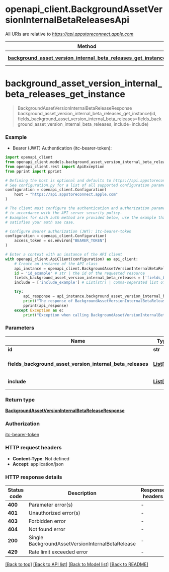 # openapi_client.BackgroundAssetVersionInternalBetaReleasesApi

All URIs are relative to *https://api.appstoreconnect.apple.com*

Method | HTTP request | Description
------------- | ------------- | -------------
[**background_asset_version_internal_beta_releases_get_instance**](BackgroundAssetVersionInternalBetaReleasesApi.md#background_asset_version_internal_beta_releases_get_instance) | **GET** /v1/backgroundAssetVersionInternalBetaReleases/{id} | 


# **background_asset_version_internal_beta_releases_get_instance**
> BackgroundAssetVersionInternalBetaReleaseResponse background_asset_version_internal_beta_releases_get_instance(id, fields_background_asset_version_internal_beta_releases=fields_background_asset_version_internal_beta_releases, include=include)

### Example

* Bearer (JWT) Authentication (itc-bearer-token):

```python
import openapi_client
from openapi_client.models.background_asset_version_internal_beta_release_response import BackgroundAssetVersionInternalBetaReleaseResponse
from openapi_client.rest import ApiException
from pprint import pprint

# Defining the host is optional and defaults to https://api.appstoreconnect.apple.com
# See configuration.py for a list of all supported configuration parameters.
configuration = openapi_client.Configuration(
    host = "https://api.appstoreconnect.apple.com"
)

# The client must configure the authentication and authorization parameters
# in accordance with the API server security policy.
# Examples for each auth method are provided below, use the example that
# satisfies your auth use case.

# Configure Bearer authorization (JWT): itc-bearer-token
configuration = openapi_client.Configuration(
    access_token = os.environ["BEARER_TOKEN"]
)

# Enter a context with an instance of the API client
with openapi_client.ApiClient(configuration) as api_client:
    # Create an instance of the API class
    api_instance = openapi_client.BackgroundAssetVersionInternalBetaReleasesApi(api_client)
    id = 'id_example' # str | the id of the requested resource
    fields_background_asset_version_internal_beta_releases = ['fields_background_asset_version_internal_beta_releases_example'] # List[str] | the fields to include for returned resources of type backgroundAssetVersionInternalBetaReleases (optional)
    include = ['include_example'] # List[str] | comma-separated list of relationships to include (optional)

    try:
        api_response = api_instance.background_asset_version_internal_beta_releases_get_instance(id, fields_background_asset_version_internal_beta_releases=fields_background_asset_version_internal_beta_releases, include=include)
        print("The response of BackgroundAssetVersionInternalBetaReleasesApi->background_asset_version_internal_beta_releases_get_instance:\n")
        pprint(api_response)
    except Exception as e:
        print("Exception when calling BackgroundAssetVersionInternalBetaReleasesApi->background_asset_version_internal_beta_releases_get_instance: %s\n" % e)
```



### Parameters


Name | Type | Description  | Notes
------------- | ------------- | ------------- | -------------
 **id** | **str**| the id of the requested resource | 
 **fields_background_asset_version_internal_beta_releases** | [**List[str]**](str.md)| the fields to include for returned resources of type backgroundAssetVersionInternalBetaReleases | [optional] 
 **include** | [**List[str]**](str.md)| comma-separated list of relationships to include | [optional] 

### Return type

[**BackgroundAssetVersionInternalBetaReleaseResponse**](BackgroundAssetVersionInternalBetaReleaseResponse.md)

### Authorization

[itc-bearer-token](../README.md#itc-bearer-token)

### HTTP request headers

 - **Content-Type**: Not defined
 - **Accept**: application/json

### HTTP response details

| Status code | Description | Response headers |
|-------------|-------------|------------------|
**400** | Parameter error(s) |  -  |
**401** | Unauthorized error(s) |  -  |
**403** | Forbidden error |  -  |
**404** | Not found error |  -  |
**200** | Single BackgroundAssetVersionInternalBetaRelease |  -  |
**429** | Rate limit exceeded error |  -  |

[[Back to top]](#) [[Back to API list]](../README.md#documentation-for-api-endpoints) [[Back to Model list]](../README.md#documentation-for-models) [[Back to README]](../README.md)

